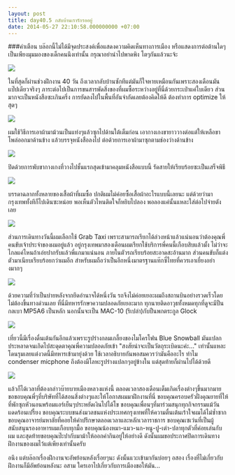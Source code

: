 ```yaml
---
layout: post
title: day40.5 กลับบ้านเรารักรออยู่
date: 2014-05-27 22:10:58.000000000 +07:00
---
```

###คำเตือน บล๊อกนี้ไม่ได้มีจุดประสงค์เพื่อแสดงความคิดเห็นทางการเมือง หรือแสดงการต่อต้านใดๆ เป็นเพียงมุมมองของเด็กคนนึงเท่านั้น กรุณาอย่านำไปพาดพิง โตๆกันแล้วนะจ้ะ

![](https://lh3.googleusercontent.com/-2bRnMKG1sMw/U38tLgM_40I/AAAAAAAAGYk/0cnLg76c73A/s985-no/IMG_20140523_181159.jpg)

ในที่สุดก็ผ่านช่วงฝึกงาน 40 วัน ถึงเวลากลับบ้านซักทีแต่มันก็ใจหายเหมือนกันเพราะสองเดือนมันแป๊ปเดียวจริงๆ ภาระต่อไปเป็นการขนสารพัดสิ่งของที่ผมซื้อระหว่างอยู่ที่นี่ด้วยกระเป๋าแค่ใบเดียว ส่วนมากจะเป็นหนังสือซะเกินครึ่ง การยัดลงไปในพื้นที่อันจำกัดเลยต้องคิดให้ดี ต้องทำการ optimize ให้สุดๆ

![](https://lh4.googleusercontent.com/-mxjRTufeawU/U3814OXfGwI/AAAAAAAAGPU/7qgRZIJjO4Q/w1331-h985-no/IMG_20140523_184835.jpg)

ผมใช้วิธีการเอาผ้ามาม้วนเป็นแท่งๆแล้วซุกไปด้านใต้เต็มก่อน เอากางเกงขายาววางต่อแต่ให้เหลือขาโพล่ออกมาด้านข้าง แล้วบรรจุหนังสือลงไป ต่อด้วยการเอาผ้ามาซุกตามช่องว่างด้านข้าง

![](https://lh4.googleusercontent.com/-Rm-KM0-feSc/U38259WWk6I/AAAAAAAAGPA/y43lNSsxvWo/w1331-h985-no/IMG_20140523_185312.jpg)

ปิดด้วยการพับขากางเกงที่วางไปชั้นแรกสุดเข้ามาคลุมหนังสือแบบนี้ รัดสายให้เรียบร้อยซะเป็นเสร็จพิธี

![](https://lh3.googleusercontent.com/-G6UBhGh0s2E/U39oqSLXj9I/AAAAAAAAGYs/Le3rBFsLqPQ/w1331-h985-no/IMG_20140523_222530.jpg)

บรรดาฉลากทั้งหลายของเสื้อผ้าที่ผมซื้อ ปกติผมไม่ค่อยซื้อเสื้อผ้าอะไรแบบนี้เลยนะ แต่ด้วยว่ามากรุงเทพทั้งทีก็ไปเดินซะหน่อย พอเห็นตัวไหนติดใจก็หยิบไปลอง พอลองแค่นั้นแหละใส่ต่อไปจ่ายตังเลย

![](https://lh5.googleusercontent.com/-cPmtj9ARzxY/U4BK6j-HrQI/AAAAAAAAGY0/SldeGDzJnoA/w1331-h985-no/IMG_20140524_101938.jpg)

ส่วนการเดินทางวันนี้ผมเลือกใช้ Grab Taxi เพราะสามารถเรียกได้ล่วงหน้าแล้วแน่นอนว่าต้องคุณพี่คนขับเจ้าประจำของผมอยู่แล้ว อยู่กรุงเทพมาสองเดือนผมเรียกใช้บริการพี่คนนี้เกือบสิบแล้วมั้ง ไม่ว่าจะไกลแค่ไหนถ้าเอ่ยปากรับแล้วพี่แกมาแน่นอน ภายในตัวรถเรียบร้อยสะอาดสะอ้านมาก ส่วนคนขับก็แต่งตัวมาเนียบเรียบร้อยกว่าผมอีก สำหรับผมถือว่าเป็นอีกหนึ่งมาตรฐานแท๊กซี่ไทยที่ควรเอาเยี่ยงอย่างมากๆ

![](https://lh3.googleusercontent.com/-trzwUfrjWL0/U4BKfAQxbjI/AAAAAAAAGY8/xR42B7pbuIg/w1313-h985-no/IMG_20140524_111725.jpg)

ด้วยความที่ว่าเป็นบ่ายหลังจากยึดอำนาจได้หนึ่งวัน รถจึงไม่ค่อยเยอะผมถึงสถานบินอย่างรวดเร็วโดยไม่ต้องขึ้นทางด่วนเลย ที่นี่มีทหารรักษาความปลอดภัยเยอะมาก ทุกนายติดอาวุธทั้งหมดทุกที่ดูจะมีปืนกลเบา MP5A6 เป็นหลัก นอกนั้นจะเป็น MAC-10 (รึเปล่า)กับปืนพกตระกูล Glock

![](https://lh3.googleusercontent.com/-hjX8rlLh9mo/U4BKktupxSI/AAAAAAAAGZI/MR_-8cIs6X4/w1313-h985-no/IMG_20140524_112155.jpg)

เที่ยวนี้มีเรื่องดื่นเต้นกันอีกแล้วเพราะรูปร่างกลมเกลี้ยงของไมโครโฟน Blue Snowball มันแปลกประหลาดจนเกิดไปสะดุดตาคุณพี่ความปลอดภัยเข้า "สงสัยน่าจะเป็นวัตถุระเบิดนะค่ะ..." เท่านั้นแหละโดนรุมเลยแต่งวดนี้มีทหารเข้ามายุ่งด้วย ใช้เวลาอธิบายกันพอสมควรว่ามันคืออะไร ทำไม condenser micphone ถึงต้องมีโลหะรูปร่างแปลกๆอยู่ข้างใน แต่สุดท้ายก็ผ่านไปได้ด้วยดี

![](https://lh3.googleusercontent.com/-LtCoYhzXmzw/U4BKu5o_d7I/AAAAAAAAGRQ/lmd61eaC_Eo/w739-h985-no/IMG_20140524_122621.jpg)

แล้วก็ได้เวลาที่ต้องกล่าวบ๊ายบายเมืองหลวงแห่งนี้ ตลอดเวลาสองเดือนเต็มเกิดเรื่องต่างๆขึ้นมากมาย ขอขอบคุณพี่ๆที่บริษัทที่ได้สอนสิ่งต่างๆและให้โอกาสผมมาฝึกงานที่นี่ ขอบคุณครอบครัวฝั่งคุณยายที่ให้ที่พักซุกหัวนอนพร้อมแอร์เย็นๆประหยัดเงินไปได้โข ขอบคุณเพื่อนๆที่มาร่วมสนุกทุกกิจกรรมแม้วันแดดร้อนเปรี้ยง ขอบคุณระบบขนส่งมวลชนแห่งประเทศกรุงเทพที่ให้ความตื่นเต้นเร้าใจผมได้ไม่ซ้ำซาก ขอบคุณอาจารย์มหาลัยที่คอยให้คำปรึกษาตลอดเวลาและหลักเวลาราชการ ขอบคุณเซเว่นที่เป็นผู้สนับสนุนรองอาหารผมเกือบทุกมื้อ ขอบคุณน้องหมา-แมว-นก-หนู-ปู-เต่า-ปลาทุกตัวที่ค่อยเล่นกับผม และสุดท้ายขอบคุณป๊ะปากับมาม้าให้ออกค่ากินอยู่ให้อย่างดี ดังนั้นผมขอประกาศปิดการเดินทางฝึกงานของผมไว้แต่เพียงเท่านั้นครับ

อนึง แต่บล๊อกเรื่องฝึกงานจะอัพย้อนหลังเรื่อยๆนะ ดังนั้นแวะเข้ามากันบ่อยๆ
อสอง เรื่องที่ไม่เกี่ยวกับฝึกงานก็มีอัพย้อนหลังนะ
อสาม ใครเอาไปเกี่ยวกับการเมืองขอให้มัน...

